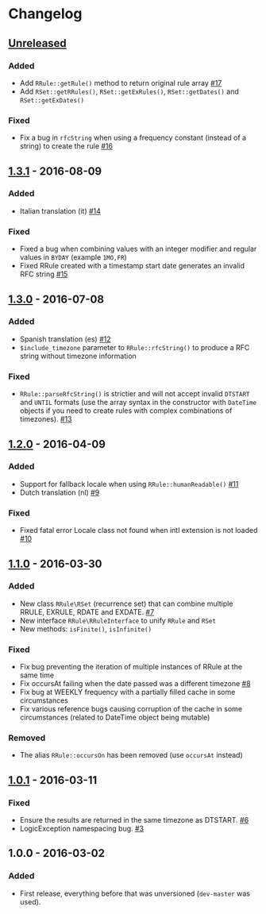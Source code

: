 # Changelog

## [Unreleased]

### Added

- Add `RRule::getRule()` method to return original rule array [#17](https://github.com/rlanvin/php-rrule/pull/17)
- Add `RSet::getRRules()`, `RSet::getExRules()`, `RSet::getDates()` and `RSet::getExDates()`

### Fixed

- Fix a bug in `rfcString` when using a frequency constant (instead of a string) to create the rule [#16](https://github.com/rlanvin/php-rrule/pull/16)

## [1.3.1] - 2016-08-09

### Added

- Italian translation (it) [#14](https://github.com/rlanvin/php-rrule/pull/14)

### Fixed

- Fixed a bug when combining values with an integer modifier and regular values in `BYDAY` (example `1MO,FR`)
- Fixed RRule created with a timestamp start date generates an invalid RFC string [#15](https://github.com/rlanvin/php-rrule/issues/15)

## [1.3.0] - 2016-07-08

### Added

- Spanish translation (es) [#12](https://github.com/rlanvin/php-rrule/pull/12)
- `$include_timezone` parameter to `RRule::rfcString()` to produce a RFC string without timezone information

### Fixed

- `RRule::parseRfcString()` is strictier and will not accept invalid `DTSTART` and `UNTIL` formats (use the array syntax in the constructor with `DateTime` objects if you need to create rules with complex combinations of timezones). [#13](https://github.com/rlanvin/php-rrule/issues/13)

## [1.2.0] - 2016-04-09

### Added

- Support for fallback locale when using `RRule::humanReadable()` [#11](https://github.com/rlanvin/php-rrule/pull/11)
- Dutch translation (nl) [#9](https://github.com/rlanvin/php-rrule/pull/9)

### Fixed

- Fixed fatal error Locale class not found when intl extension is not loaded [#10](https://github.com/rlanvin/php-rrule/issues/10)

## [1.1.0] - 2016-03-30

### Added

- New class `RRule\RSet` (recurrence set) that can combine multiple RRULE, EXRULE, RDATE and EXDATE. [#7](https://github.com/rlanvin/php-rrule/issues/7)
- New interface `RRule\RRuleInterface` to unify `RRule` and `RSet`
- New methods: `isFinite()`, `isInfinite()`

### Fixed

- Fix bug preventing the iteration of multiple instances of RRule at the same time
- Fix occursAt failing when the date passed was a different timezone [#8](https://github.com/rlanvin/php-rrule/pull/8)
- Fix bug at WEEKLY frequency with a partially filled cache in some circumstances
- Fix various reference bugs causing corruption of the cache in some circumstances (related to DateTime object being mutable)

### Removed

- The alias `RRule::occursOn` has been removed (use `occursAt` instead)

## [1.0.1] - 2016-03-11

### Fixed

- Ensure the results are returned in the same timezone as DTSTART. [#6](https://github.com/rlanvin/php-rrule/issues/6)
- LogicException namespacing bug. [#3](https://github.com/rlanvin/php-rrule/issues/3)

## 1.0.0 - 2016-03-02

### Added

- First release, everything before that was unversioned (`dev-master` was used).

[Unreleased]: https://github.com/rlanvin/php-rrule/compare/v1.3.1...HEAD
[1.3.1]: https://github.com/rlanvin/php-rrule/compare/v1.3.0...v1.3.1
[1.3.0]: https://github.com/rlanvin/php-rrule/compare/v1.2.0...v1.3.0
[1.2.0]: https://github.com/rlanvin/php-rrule/compare/v1.1.0...v1.2.0
[1.1.0]: https://github.com/rlanvin/php-rrule/compare/v1.0.1...v1.1.0
[1.0.1]: https://github.com/rlanvin/php-rrule/compare/v1.0.0...v1.0.1
